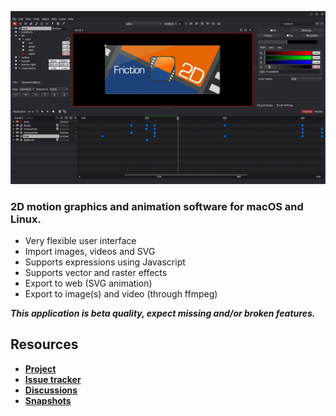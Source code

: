 ![Screenshot](assets/friction-screenshot-01.jpg)

### 2D motion graphics and animation software for macOS and Linux.

* Very flexible user interface
* Import images, videos and SVG
* Supports expressions using Javascript
* Supports vector and raster effects
* Export to web (SVG animation)
* Export to image(s) and video (through ffmpeg)

***This application is beta quality, expect missing and/or broken features.***

## Resources

* **[Project](https://github.com/friction2d/friction)**
* **[Issue tracker](https://github.com/friction2d/friction/issues)**
* **[Discussions](https://github.com/friction2d/friction/discussions)**
* **[Snapshots](https://sourceforge.net/projects/friction/files/snapshots/)**
